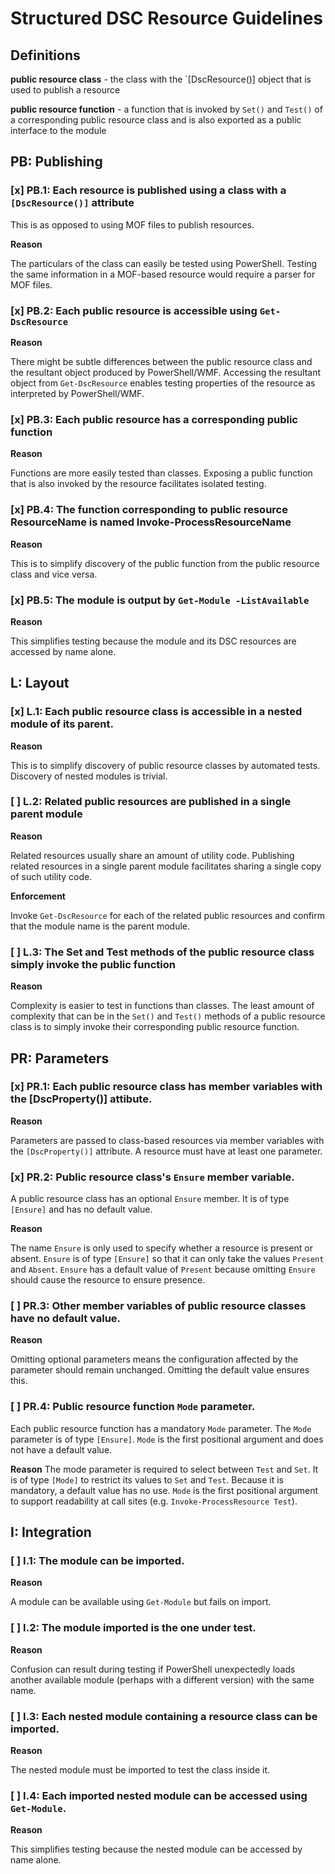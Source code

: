 # Structured DSC Resource Guidelines

## Definitions

**public resource class** - the class with the `[DscResource()] object that is used to publish a resource

**public resource function** - a function that is invoked by `Set()` and `Test()` of a corresponding public resource class and is also exported as a public interface to the module

## PB: Publishing

### [x] PB.1: Each resource is published using a class with a `[DscResource()]` attribute

This is as opposed to using MOF files to publish resources.

**Reason**

The particulars of the class can easily be tested using PowerShell.  Testing the same information in a MOF-based resource would require a parser for MOF files.

### [x] PB.2: Each public resource is accessible using `Get-DscResource`

**Reason**

There might be subtle differences between the public resource class and the resultant object produced by PowerShell/WMF. Accessing the resultant object from `Get-DscResource` enables testing properties of the resource as interpreted by PowerShell/WMF.

### [x] PB.3: Each public resource has a corresponding public function

**Reason**

Functions are more easily tested than classes.  Exposing a public function that is also invoked by the resource facilitates isolated testing.

### [x] PB.4: The function corresponding to public resource ResourceName is named Invoke-ProcessResourceName

**Reason**

This is to simplify discovery of the public function from the public resource class and vice versa.

### [x] PB.5: The module is output by `Get-Module -ListAvailable`

**Reason**

This simplifies testing because the module and its DSC resources are accessed by name alone.

## L: Layout

### [x] L.1: Each public resource class is accessible in a nested module of its parent.

**Reason**

This is to simplify discovery of public resource classes by automated tests.  Discovery of nested modules is trivial.

### [ ] L.2: Related public resources are published in a single parent module

**Reason**

Related resources usually share an amount of utility code.  Publishing related resources in a single parent module facilitates sharing a single copy of such utility code.

**Enforcement**

Invoke `Get-DscResource` for each of the related public resources and confirm that the module name is the parent module. 

### [ ] L.3: The Set and Test methods of the public resource class simply invoke the public function

**Reason**

Complexity is easier to test in functions than classes.  The least amount of complexity that can be in the `Set()` and `Test()` methods of a public resource class is to simply invoke their corresponding public resource function. 


## PR: Parameters

### [x] PR.1: Each public resource class has member variables with the [DscProperty()] attibute.

**Reason**

Parameters are passed to class-based resources via member variables with the `[DscProperty()]` attribute.  A resource must have at least one parameter.

### [x] PR.2: Public resource class's `Ensure` member variable.

A public resource class has an optional `Ensure` member.  It is of type `[Ensure]` and has no default value. 

**Reason**

The name `Ensure` is only used to specify whether a resource is present or absent. `Ensure` is of type `[Ensure]` so that it can only take the values `Present` and `Absent`.  `Ensure` has a default value of `Present` because omitting `Ensure` should cause the resource to ensure presence.

### [ ] PR.3: Other member variables of public resource classes have no default value.

**Reason**

Omitting optional parameters means the configuration affected by the parameter should remain unchanged.  Omitting the default value ensures this.

### [ ] PR.4: Public resource function `Mode` parameter.

Each public resource function has a mandatory `Mode` parameter.  The `Mode` parameter is of type `[Ensure]`.  `Mode` is the first positional argument and does not have a default value.

**Reason**
The mode parameter is required to select between `Test` and `Set`.  It is of type `[Mode]` to restrict its values to `Set` and `Test`. Because it is mandatory, a default value has no use.  `Mode` is the first positional argument to support readability at call sites (e.g. `Invoke-ProcessResource Test`).

## I: Integration

### [ ] I.1: The module can be imported.

**Reason**

A module can be available using `Get-Module` but fails on import.

### [ ] I.2: The module imported is the one under test.

**Reason**

Confusion can result during testing if PowerShell unexpectedly loads another available module (perhaps with a different version) with the same name.

### [ ] I.3: Each nested module containing a resource class can be imported.

**Reason**

The nested module must be imported to test the class inside it.

### [ ] I.4: Each imported nested module can be accessed using `Get-Module`.

**Reason**

This simplifies testing because the nested module can be accessed by name alone.